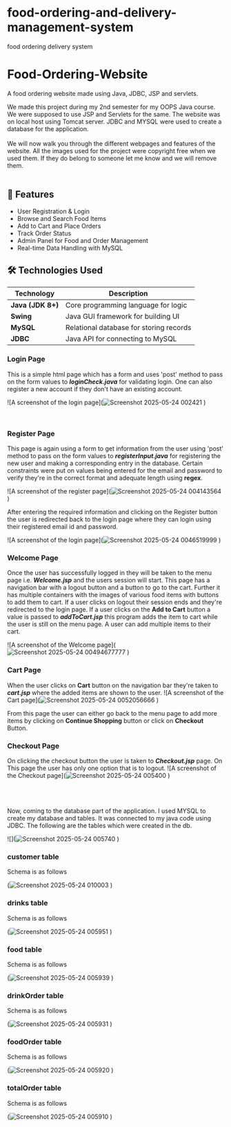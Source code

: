 # food-ordering-and-delivery-management-system
food ordering delivery system
# Food-Ordering-Website
A food ordering website made using Java, JDBC, JSP and servlets.

We made this project during my 2nd semester for my OOPS Java course. We were supposed to use JSP and Servlets for the same.
The website was on local host using Tomcat server. JDBC and MYSQL were used to create a database for the application.
<br>
<br>
We will now walk you through the different webpages and features of the website.
All the images used for the project were copyright free when we used them. If they do belong to someone let me know and we will  remove them.
<br>
<br>
## 📌 Features

- User Registration & Login
- Browse and Search Food Items
- Add to Cart and Place Orders
- Track Order Status
- Admin Panel for Food and Order Management
- Real-time Data Handling with MySQL
  
## 🛠️ Technologies Used

| Technology       | Description                              |
|------------------|------------------------------------------|
| **Java (JDK 8+)**| Core programming language for logic       |
| **Swing**        | Java GUI framework for building UI       |
| **MySQL**        | Relational database for storing records  |
| **JDBC**         | Java API for connecting to MySQL         |


### Login Page
This is a simple html page which has a form and uses 'post' method to pass on the form values to ***loginCheck.java*** for validating login.
One can also register a new account if they don't have an existing account.

![A screenshot of the login page](![Screenshot 2025-05-24 002421](https://github.com/user-attachments/assets/fe036122-1a16-45ae-8bf7-f6327a745b11)
)

<br>

### Register Page
This page is again using a form to get information from the user using 'post' method to pass on the form values to ***registerInput.java*** for registering the new user and making a corresponding entry in the database. Certain constraints were put on values being entered for the email and password to verify they're in the correct format and adequate length using **regex**. 

![A screenshot of the register page](![Screenshot 2025-05-24 004143564](https://github.com/user-attachments/assets/36623bde-a223-4584-b54c-47ef7dd01f04)
)

After entering the required information and clicking on the Register button the user is redirected back to the login page where they can login using their registered email id and password.

![A screenshot of the login page](![Screenshot 2025-05-24 0046519999](https://github.com/user-attachments/assets/9e165d02-12bd-45c9-b02b-180ca6ea974a)
)

### Welcome Page
Once the user has successfully logged in they will be taken to the menu page i.e. ***Welcome.jsp*** and the users session will start. This page has a navigation bar with a logout button and a button to go to the cart.
Further it has multiple containers with the images of various food items with buttons to add them to cart. If a user clicks on logout their session ends and they're redirected to the login page.
If a user clicks on the **Add to Cart** button a value is passed to ***addToCart.jsp*** this program adds the item to cart while the user is still on the menu page. A user can add multiple items to their cart.

![A screenshot of the Welcome page](![Screenshot 2025-05-24 00494677777](https://github.com/user-attachments/assets/aff03995-f623-4e2f-b5a8-a00dd6cc34bb)
)

### Cart Page
When the user clicks on **Cart** button on the navigation bar they're taken to ***cart.jsp*** where the added items are shown to the user.
![A screenshot of the Cart page](![Screenshot 2025-05-24 0052056666](https://github.com/user-attachments/assets/312f176b-49da-48f6-a723-6027368d5802)
)

From this page the user can either go back to the menu page to add more items by clicking on **Continue Shopping** button or click on **Checkout** Button. 
### Checkout Page
On clicking the checkout button the user is taken to ***Checkout.jsp*** page. On This page the user has only one option that is to logout.
![A screenshot of the Checkout page](![Screenshot 2025-05-24 005400](https://github.com/user-attachments/assets/54fc3a4e-3ba0-4902-8d07-4bf52728492b)
)

<br>
<br>
<br>
Now, coming to the database part of the application. I used MYSQL to create my database and tables. It was connected to my java code using JDBC.
The following are the tables which were created in the db.

![](![Screenshot 2025-05-24 005740](https://github.com/user-attachments/assets/a335feac-8633-424d-aa3a-b77b3c122705)
)

### customer table
Schema is as follows

(![Screenshot 2025-05-24 010003](https://github.com/user-attachments/assets/7e300cd2-34fd-4a28-b020-4e9a564c68b1)
)

### drinks table
Schema is as follows

(![Screenshot 2025-05-24 005951](https://github.com/user-attachments/assets/77c6e1a8-d147-4001-a47e-2e8aec1fe984)
)

### food table
Schema is as follows

(![Screenshot 2025-05-24 005939](https://github.com/user-attachments/assets/47e753b0-ff93-4bbf-bc31-6cf5d3889596)
)

### drinkOrder table
Schema is as follows

(![Screenshot 2025-05-24 005931](https://github.com/user-attachments/assets/30ed3009-3853-44d9-b53b-e313785b3a31)
)

### foodOrder table
Schema is as follows

(![Screenshot 2025-05-24 005920](https://github.com/user-attachments/assets/1e144e4c-35bd-4675-843d-364f5065faf1)
)

### totalOrder table
Schema is as follows

(![Screenshot 2025-05-24 005910](https://github.com/user-attachments/assets/cbf161af-44d3-440d-84dc-0472a481f748)
)
